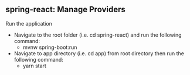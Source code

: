 ## spring-react: Manage Providers

Run the application

- Navigate to the root folder (i.e. cd spring-react) and run the following command:
    - mvnw spring-boot:run
- Navigate to app directory (i.e. cd app) from root directory then run the following command:
    - yarn start

